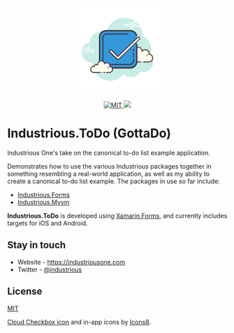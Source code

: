 <p align="center">
  <a href="https://premake.github.io/" target="blank"><img src="https://github.com/industriousone/industrious-todo/blob/master/Assets/icons8-checkmark.svg" height="200" width="200" alt="Premake" /></a>
</p>

<p align="center">
	<a href="https://opensource.org/licenses/MIT" target="_blank">
        <img src="https://img.shields.io/github/license/industriousone/industrious-todo" alt="MIT" />
    </a>
    <a href="https://twitter.com/industrious" target="_blank">
        <img src="https://img.shields.io/twitter/follow/industrious.svg?style=social&label=Follow">
    </a>
</p>

# Industrious.ToDo (GottaDo)

Industrious One's take on the canonical to-do list example application.

Demonstrates how to use the various Industrious packages together in something resembling a real-world application, as well as my ability to create a canonical to-do list example. The packages in use so far include:

- [Industrious.Forms](https://github.com/industriousone/Industrious.Forms)
- [Industrious.Mvvm](https://github.com/industriousone/Industrious.Mvvm)

**Industrious.ToDo** is developed using [Xamarin.Forms](https://docs.microsoft.com/en-us/xamarin/xamarin-forms/), and currently includes targets for iOS and Android.

## Stay in touch

* Website - https://industriousone.com
* Twitter - [@industrious](https://twitter.com/industrious)

## License

[MIT](https://opensource.org/licenses/MIT)

[Cloud Checkbox icon](https://icons8.com/icon/110574/checked-checkbox) and in-app icons by [Icons8](https://icons8.com).
